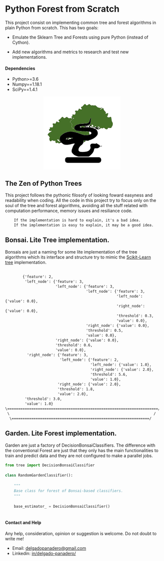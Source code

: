 # Python Forest from Scratch

This project consist on implementing common tree and forest algorithms in plain Python from scratch. This has two goals:

* Emulate the Sklearn Tree and Forests using pure Python (instead of Cython).

* Add new algorithms and metrics to research and test new implementations.


#### Dependencies

- Python>=3.6
- Numpy==1.18.1
- SciPy==1.4.1


<p align="center">
    <img src="PythonBonsai.png" alt="Image" width="50%" height="50%" />
</p>

## The Zen of Python Trees

This project follows the pythonic filosofy of looking foward easyness and readability when coding. All the code in this project try to focus only on the soul of the tree and forest algorithms, avoiding all the stuff related with computation performance, memory issues and resiliance code.

```
    If the implementation is hard to explain, it's a bad idea.
    If the implementation is easy to explain, it may be a good idea.
```
 
## Bonsai. Lite Tree implementation.

Bonsais are just a naming for some lite implementation of the tree algorithms which its interface and structure try to mimic the [Scikit-Learn tree](https://scikit-learn.org/stable/modules/tree.html) implementation.

```shell

        {'feature': 2,
         'left_node': {'feature': 3,
                       'left_node': {'feature': 3,
                                     'left_node': {'feature': 3,
                                                   'left_node': {'value': 0.0},
                                                   'right_node': {'value': 0.0},
                                                   'threshold': 0.3,
                                                   'value': 0.0},
                                     'right_node': {'value': 0.0},
                                     'threshold': 0.5,
                                     'value': 0.0},
                       'right_node': {'value': 0.0},
                       'threshold': 0.6,
                       'value': 0.0},
          'right_node': {'feature': 3,
                         'left_node': {'feature': 2,
                                       'left_node': {'value': 1.0},
                                       'right_node': {'value': 2.0},
                                       'threshold': 5.6,
                                       'value': 1.0},
                        'right_node': {'value': 2.0},
                        'threshold': 1.8,
                        'value': 2.0},
         'threshold': 3.0,
         'value': 1.0}
\=====================================================================/
 \                                                                  /
  \===============================================================/
```

## Garden. Lite Forest implementation.

Garden are just a factory of DecisionBonsaiClassifiers. The difference with the conventional Forest are just that they only has the main functionalities to train and predict data and they are not configured to make a parallel jobs.

```python
from tree import DecisionBonsaiClassifier

class RandomGardenClassifier():

    """
    Base class for forest of Bonsai-based classifiers.
    """

    base_estimator_ = DecisionBonsaiClassifier()
    
```

#### Contact and Help

Any help, consideration, opinion or suggestion is welcome. Do not doubt to write me!

- Email: <delgadopanadero@gmail.com>
- Linkedin: [in/delgado-panadero/](https://www.linkedin.com/in/delgado-panadero/)

